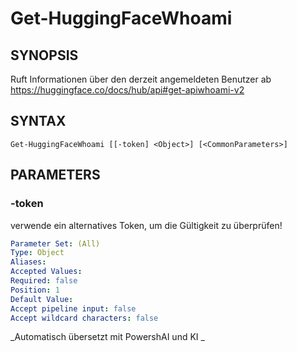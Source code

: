 ﻿---
external help file: powershai-help.xml
schema: 2.0.0
powershai: true
---

# Get-HuggingFaceWhoami

## SYNOPSIS <!--!= @#Synop !-->
Ruft Informationen über den derzeit angemeldeten Benutzer ab
https://huggingface.co/docs/hub/api#get-apiwhoami-v2

## SYNTAX <!--!= @#Syntax !-->

```
Get-HuggingFaceWhoami [[-token] <Object>] [<CommonParameters>]
```

## PARAMETERS <!--!= @#Params !-->

### -token
verwende ein alternatives Token, um die Gültigkeit zu überprüfen!

```yml
Parameter Set: (All)
Type: Object
Aliases: 
Accepted Values: 
Required: false
Position: 1
Default Value: 
Accept pipeline input: false
Accept wildcard characters: false
```


<!--PowershaiAiDocBlockStart-->
_Automatisch übersetzt mit PowershAI und KI 
_
<!--PowershaiAiDocBlockEnd-->
